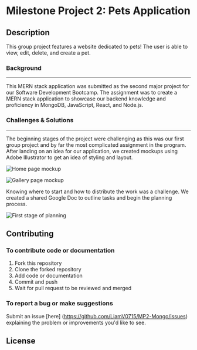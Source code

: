 # Milestone Project 2: Pets Application

## Description

This group project features a website dedicated to pets! The user is able to view, edit, delete, and create a pet. 

### Background

---

This MERN stack application was submitted as the second major project for our Software Development Bootcamp. The assignment was to create a MERN stack application to showcase our backend knowledge and proficiency in MongoDB, JavaScript, React, and Node.js.

### Challenges & Solutions

---

The beginning stages of the project were challenging as this was our first group project and by far the most complicated assignment in the program. After landing on an idea for our application, we created mockups using Adobe Illustrator to get an idea of styling and layout.

![Home page mockup](public/homepagemockup.png)

![Gallery page mockup](public/gallerymockup.png)

Knowing where to start and how to distribute the work was a challenge. We created a shared Google Doc to outline tasks and begin the planning process. 

![First stage of planning](public/firstplanningstage.png)

## Contributing

### To contribute code or documentation

1. Fork this repository
2. Clone the forked repository
3. Add code or documentation
4. Commit and push
5. Wait for pull request to be reviewed and merged

### To report a bug or make suggestions

Submit an issue [here] (https://github.com/LiamV0715/MP2-Mongo/issues) explaining the problem or improvements you'd like to see. 

## License
